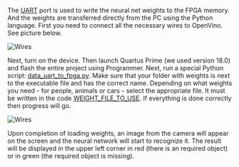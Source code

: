 The [UART](https://en.wikipedia.org/wiki/Universal_asynchronous_receiver-transmitter) port is used to write the neural net weights to the FPGA memory. And the weights are transferred directly from 
the PC using the Python language. First you need to connect all the necessary wires to OpenVino. See picture below.

![Wires](https://github.com/ZFTurbo/MobileNet-in-FPGA/blob/master/img/FPGA-Img-01.jpg)

Next, turn on the device. Then launch Quartus Prime (we used version 18.0) and flash the entire project 
using Programmer. Next, run a special Python script: 
[data_uart_to_fpga.py](https://github.com/ZFTurbo/MobileNet-in-FPGA/blob/master/utils/data_uart_to_fpga.py). 
Make sure that your folder with weights is next to the executable file and has the correct name.
Depending on what weights you need - for people, animals or cars - select the appropriate file. 
It must be written in the code [WEIGHT_FILE_TO_USE](https://github.com/ZFTurbo/MobileNet-in-FPGA/blob/master/utils/data_uart_to_fpga.py#L4). 
If everything is done correctly then progress will go.

![Wires](https://github.com/ZFTurbo/MobileNet-in-FPGA/blob/master/img/FPGA-Img-04.png)

Upon completion of loading weights, an image from the camera will appear on the screen and the 
neural network will start to recognize it. The result will be displayed in the upper left corner 
in red (there is an required object) or in green (the required object is missing).